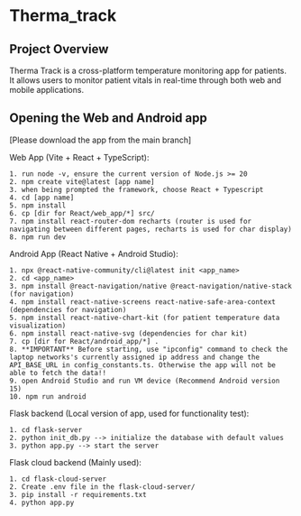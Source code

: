 # Therma_track
## Project Overview

Therma Track is a cross-platform temperature monitoring app for patients. It allows users to monitor patient vitals in real-time through both web and mobile applications.

## Opening the Web and Android app

[Please download the app from the main branch]

Web App (Vite + React + TypeScript):
```
1. run node -v, ensure the current version of Node.js >= 20
2. npm create vite@latest [app name]
3. when being prompted the framework, choose React + Typescript
4. cd [app name]
5. npm install
6. cp [dir for React/web_app/*] src/
7. npm install react-router-dom recharts (router is used for navigating between different pages, recharts is used for char display)
8. npm run dev
```

Android App (React Native + Android Studio):
```
1. npx @react-native-community/cli@latest init <app_name>
2. cd <app_name>
3. npm install @react-navigation/native @react-navigation/native-stack (for navigation)
4. npm install react-native-screens react-native-safe-area-context (dependencies for navigation)
5. npm install react-native-chart-kit (for patient temperature data visualization)
6. npm install react-native-svg (dependencies for char kit)
7. cp [dir for React/android_app/*] .
8. **IMPORTANT** Before starting, use "ipconfig" command to check the laptop networks's currently assigned ip address and change the API_BASE_URL in config_constants.ts. Otherwise the app will not be able to fetch the data!!
9. open Android Studio and run VM device (Recommend Android version 15)
10. npm run android
```

Flask backend (Local version of app, used for functionality test):
```
1. cd flask-server
2. python init_db.py --> initialize the database with default values
3. python app.py --> start the server
```

Flask cloud backend (Mainly used):
```
1. cd flask-cloud-server
2. Create .env file in the flask-cloud-server/
3. pip install -r requirements.txt
4. python app.py 
```
